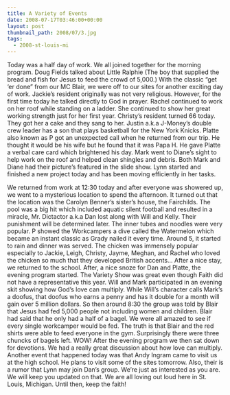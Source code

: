 ```yaml
---
title: A Variety of Events
date: 2008-07-17T03:46:00+00:00
layout: post
thumbnail_path: 2008/07/3.jpg
tags:
  - 2008-st-louis-mi
---
```

Today was a half day of work. We all joined together for the morning program. Doug Fields talked about Little Ralphie (The boy that supplied the bread and fish for Jesus to feed the crowd of 5,000.) With the classic &#8220;get &#8216;er done&#8221; from our MC Blair, we were off to our sites for another exciting day of work. Jackie&#8217;s resident originally was not very religious. However, for the first time today he talked directly to God in prayer. Rachel continued to work on her roof while standing on a ladder. She continued to show her great working strength just for her first year. Christy&#8217;s resident turned 66 today. They got her a cake and they sang to her. Justin a.k.a J-Money&#8217;s double crew leader has a son that plays basketball for the New York Knicks. Platte also known as P got an unexpected call when he returned from our trip. He thought it would be his wife but he found that it was Papa H. He gave Platte a verbal care card which brightened his day. Mark went to Diane&#8217;s sight to help work on the roof and helped clean shingles and debris. Both Mark and Diane had their picture&#8217;s featured in the slide show. Lynn started and finished a new project today and has been moving efficiently in her tasks.

We returned from work at 12:30 today and after everyone was showered up, we went to a mysterious location to spend the afternoon. It turned out that the location was the Carolyn Benner&#8217;s sister&#8217;s house, the Fairchilds. The pool was a big hit which included aquatic silent football and resulted in a miracle, Mr. Dictactor a.k.a Dan lost along with Will and Kelly. Their punishment will be determined later. The inner tubes and noodles were very popular. P showed the Workcampers a dive called the Watermelon which became an instant classic as Grady nailed it every time. Around 5, it started to rain and dinner was served. The chicken was immensely popular especially to Jackie, Leigh, Christy, Jayme, Meghan, and Rachel who loved the chicken so much that they developed British accents&#8230; After a nice stay, we returned to the school. After, a nice snoze for Dan and Platte, the evening program started. The Variety Show was great even though Faith did not have a representative this year. Will and Mark participated in an evening skit showing how God&#8217;s love can multiply. While Will&#8217;s character calls Mark&#8217;s a doofus, that doofus who earns a penny and has it double for a month will gain over 5 million dollars. So then around 8:30 the group was told by Blair that Jesus had fed 5,000 people not including women and children. Blair had said that he only had a half of a bagel. We were all amazed to see if every single workcamper would be fed. The truth is that Blair and the red shirts were able to feed everyone in the gym. Surprisingly there were three chuncks of bagels left. WOW! After the evening program we then sat down for devotions. We had a really great discussion about how love can multiply. Another event that happened today was that Andy Ingram came to visit us at the high school. He plans to visit some of the sites tomorrow. Also, their is a rumor that Lynn may join Dan&#8217;s group. We&#8217;re just as interested as you are. We will keep you updated on that. We are all loving out loud here in St. Louis, Michigan. Until then, keep the faith!